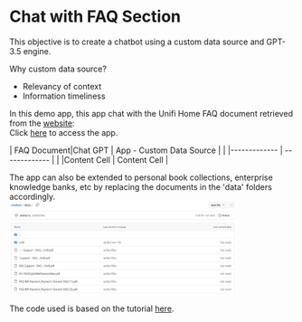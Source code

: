 # Chat with FAQ Section

This objective is to create a chatbot using a custom data source and GPT-3.5 engine.  <br>  

Why custom data source?
* Relevancy of context <br>
* Information timeliness


In this demo app, this app chat with the Unifi Home FAQ document retrieved from the [website](https://unifi.com.my/support/faq): <br>Click [here](https://faq-chatbot.streamlit.app/) to access the app.

| FAQ Document|Chat GPT | App - Custom Data Source |
| |------------- | ------------- |
| |Content Cell  | Content Cell  |



The app can also be extended to personal book collections, enterprise knowledge banks, etc by replacing the documents in the 'data' folders accordingly. <br>
<img width="400px" src="./media/data_folder.JPG" alt="data folder" />


The code used is based on the tutorial [here](https://blog.streamlit.io/build-a-chatbot-with-custom-data-sources-powered-by-llamaindex/).
